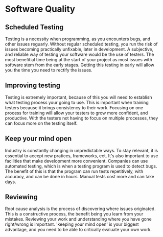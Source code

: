 # Software Quality

## Scheduled Testing
Testing is a necessity when programming, as you encounters bugs, and other issues reguarly. Without regular scheduled testing, you run the risk of issues becoming practically unfixable, later in development. A subjective, and reliable way of testing your software would be the use of testers. The most benefitial time being at the start of your project as most issues with software stem from the early stages. Getting this testing in early will allow you the time you need to rectify the issues.

## Improving testing
Testing is extremely important, because of this you will need to establish what testing process your going to use. This is important when training testers because it brings consistency to their work. Focusing on one process for training will allow your testers to grow more confident, and productive. With the testers not having to focus on multiple processes, they can focus more on the testing itself.   

## Keep your mind open
Industry is constantly changing in unpredictable ways. To stay relevant, it is essential to accept new pratices, frameworks, ect. It's also important to use facilities that make development more convenient. Companies can use automated testing, which is when a testing program is used to detect bugs. The benefit of this is that the program can run tests repetitively, with accuracy, and can be done in hours. Manual tests cost more and can take days. 

## Reviewing
Root cause analysis is the process of discovering where issues originated. This is a constructive process, the benefit being you learn from your mistakes. Reviewing your work and understanding where you have gone right/wrong is important. 'keeping your mind open' is your biggest advantage, and you need to be able to critically evaluate your own work.
